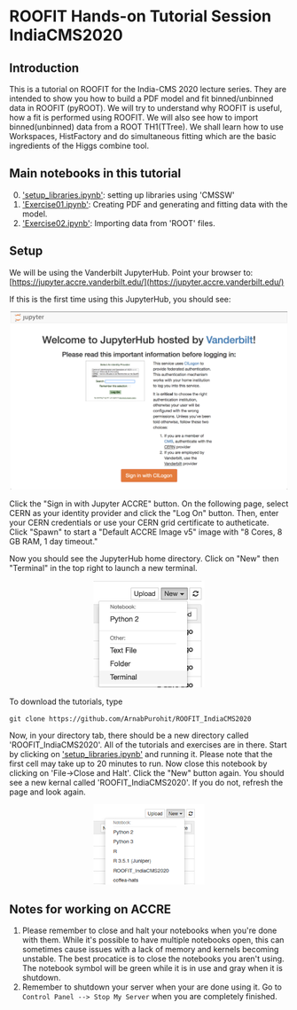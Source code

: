 # ROOFIT Hands-on Tutorial Session IndiaCMS2020

## Introduction

This is a tutorial on ROOFIT for the India-CMS 2020 lecture series. They are intended to show you how to build a PDF model and fit binned/unbinned data in ROOFIT (pyROOT). We will try to understand why ROOFIT is useful, how a fit is performed using ROOFIT. We will also see how to import binned(unbinned) data from a ROOT TH1(TTree). We shall learn how to use Workspaces, HistFactory and do simultaneous fitting which are the basic ingredients of the Higgs combine tool. 

## Main notebooks in this tutorial

0. ['setup_libraries.ipynb'](setup_libraries.ipynb): setting up libraries using 'CMSSW'
1. ['Exercise01.ipynb'](Exercise01.ipynb): Creating PDF and generating and fitting data with the model.
2. ['Exercise02.ipynb'](Exercise02.ipynb): Importing data from 'ROOT' files.

## Setup

We will be using the Vanderbilt JupyterHub. Point your browser to:
[https://jupyter.accre.vanderbilt.edu/](https://jupyter.accre.vanderbilt.edu/)

If this is the first time using this JupyterHub, you should see:

<p align="center">
<img src="vanderbilt.png" width="500"/>
</p>

Click the "Sign in with Jupyter ACCRE" button. On the following page, select CERN as your identity provider and click the "Log On" button. Then, enter your CERN credentials or use your CERN grid certificate to autheticate. Click "Spawn" to start a "Default ACCRE Image v5" image with "8 Cores, 8 GB RAM, 1 day timeout."

Now you should see the JupyterHub home directory. Click on "New" then "Terminal" in the top right to launch a new terminal.

<p align="center">
<img src="new_terminal.png" width="200"/>
</p>

To download the tutorials, type
```
git clone https://github.com/ArnabPurohit/ROOFIT_IndiaCMS2020
```

Now, in your directory tab, there should be a new directory called 'ROOFIT_IndiaCMS2020'. All of the tutorials and exercises are in there. Start by clicking on ['setup_libraries.ipynb'](setup_libraries.ipynb) and running it. Please note that the first cell may take up to 20 minutes to run.
Now close this notebook by clicking on 'File->Close and Halt'. Click the "New" button again. You should see a new kernal called 'ROOFIT_IndiaCMS2020'. If you do not, refresh the page and look again.

<p align="center">
<img src="roofitIndiaCMS.png" width="200"/>
</p>

## Notes for working on ACCRE

1. Please remember to close and halt your notebooks when you're done with them. While it's possible to have multiple notebooks open, this can sometimes cause issues with a lack of memory and kernels becoming unstable. The best procatice is to close the notebooks you aren't using. The notebook symbol will be green while it is in use and gray when it is shutdown.
2. Remember to shutdown your server when your are done using it. Go to `Control Panel --> Stop My Server` when you are completely finished.